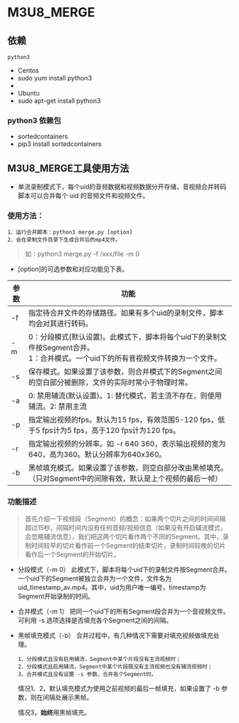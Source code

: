 # M3U8_MERGE

## 依赖
	python3

-   Centos
-   sudo yum install python3
-
-   Ubuntu
-   sudo apt-get install python3

### python3 依赖包
-	sortedcontainers
-	pip3 install sortedcontainers

## M3U8_MERGE工具使用方法

-   单流录制模式下，每个uid的音频数据和视频数据分开存储，音视频合并转码脚本可以合并每个 uid 的音频文件和视频文件。
    
### 使用方法： 
    1、运行合并脚本：python3 merge.py [option] 
    2、会在录制文件目录下生成合并后的mp4文件。
> 如：python3 merge.py -f /xxx/file -m 0 
     
-   [option]的可选参数和对应功能见下表。

|参数| 功能 |
|--|--|
|-f | 指定待合并文件的存储路径。如果有多个uid的录制文件，脚本均会对其进行转码。 |
|-m   | 0：分段模式(默认设置)。此模式下，脚本将每个uid下的录制文件按Segment合并。 <br>1：合并模式。一个uid下的所有音视频文件转换为一个文件。|
|-s|保存模式。如果设置了该参数，则合并模式下的Segment之间的空白部分被删除，文件的实际时常小于物理时常。|
|-a|0: 禁用辅流(默认设置)。1: 替代模式，若主流不存在，则使用辅流。2: 禁用主流|
|-p|指定输出视频的fps。默认为15 fps，有效范围5-120 fps，低于5 fps计为5 fps，高于120 fps计为120 fps。|
|-r|指定输出视频的分辨率。如 -r 640 360，表示输出视频的宽为640，高为360。默认分辨率为640x360。|
|-b|黑帧填充模式。如果设置了该参数，则空白部分改由黑帧填充。（只对Segment中的间隙有效，默认是上个视频的最后一帧）|

### 功能描述  
> 首先介绍一下视频段（Segment）的概念：如果两个切片之间的时间间隔超过15秒，间隔时间内没有任何音频/视频信息（如果没有开启辅流模式，会忽略辅流信息），我们把这两个切片看作两个不同的Segment。其中，录制时间较早的切片看作前一个Segment的结束切片，录制时间较晚的切片看作后一个Segment的开始切片。

 - 分段模式（-m 0）
此模式下，脚本将每个uid下的录制文件按Segment合并。一个uid下的Segment被独立合并为一个文件，文件名为 uid_timestamp_av.mp4。其中，uid为用户唯一编号，timestamp为Segment开始录制的时间。
            
-   合并模式（-m 1）
把同一个uid下的所有Segment段合并为一个音视频文件。可利用 -s 选项选择是否填充各个Segment之间的间隔。
            
-   黑帧填充模式（-b）
合并过程中，有几种情况下需要对填充视频做填充处理。
		
		1、分段模式且没有启用辅流，Segment中某个片段没有主流视频时；
		2、分段模式且启用辅流，Segment中某个片段既没有主流视频也没有辅流视频时；
		3、合并模式且没有设置 -s 参数，合并各个Segment时。
                
	情况1、2，默认填充模式为使用之前视频的最后一帧填充，如果设置了 -b 参数，则在间隔处展示黑帧。
	
	情况3，**始终**用黑帧填充。



